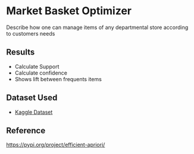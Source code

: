 
# Market Basket Optimizer

Describe how one can manage items of any departmental store according to customers needs
## Results

- Calculate Support
- Calculate confidence
- Shows lift between frequents items


## Dataset Used

 - [Kaggle Dataset](https://www.kaggle.com/code/nhnphmminh/apriori-base-test/data)
 

## Reference

https://pypi.org/project/efficient-apriori/


